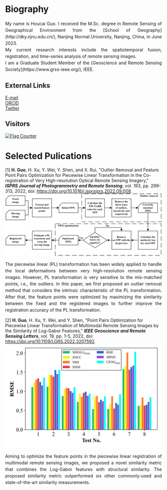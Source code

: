 # Biography
<p align = "justify" style="line-height:150%">
  My name is Houcai Guo. I received the M.Sc. degree in Remote Sensing of Geographical Environment from the [School of Geography](http://dky.njnu.edu.cn/), Nanjing Normal University, Nanjing, China, in June 2023.<br>
  My current research interests include the spatiotemporal fusion, registration, and time-series analysis of remote sensing images.<br>
  I am a Graduate Student Member of the [Geoscience and Remote Sensing Society](https://www.grss-ieee.org/), IEEE.<br>
</p>

## External Links
  [E-mail](mailto:guohoucai@nnu.edu.cn)<br> 
  [ORCID](https://orcid.org/0000-0001-8275-5316)<br> 
  [Twitter](https://twitter.com/naivechild_ghc)<br> 

## Visitors
<a href="http://s01.flagcounter.com/more/MrL"><img src="https://s01.flagcounter.com/map/MrL/size_l/txt_000000/border_CCCCCC/pageviews_1/viewers_0/flags_0/" alt="Flag Counter" border="0"></a>

# Selected Pulications  
[1] **H. Guo**, H. Xu, Y. Wei, Y. Shen, and X. Rui, "Outlier Removal and Feature Point Pairs Optimization for Piecewise Linear Transformation in the Co-registration of Very High-resolution Optical Remote Sensing Imagery," ***ISPRS Journal of Photogrammetry and Remote Sensing***, vol. 193, pp. 299-313, 2022, doi: <https://doi.org/10.1016/j.isprsjprs.2022.09.008>.<br> 
![Flowchart of the proposed registration framework.](ISPRS_2022.jpg 'Flowchart of the proposed registration framework.')<br>
<p align = "justify" style="line-height:150%">
The piecewise linear (PL) transformation has been widely applied to handle the local deformations between very high-resolution remote sensing images. However, PL transformation is very sensitive to the mis-matched points, i.e., the outliers. In this paper, we first proposed an outlier removal method that considers the intrinsic characteristic of the PL transformation. After that, the feature points were optimized by maximizing the similarity between the fixed and the registered images to further improve the registration accuracy of the PL transformation.<br>
</p>

[2] **H. Guo**, H. Xu, Y. Wei, and Y. Shen, "Point Pairs Optimization for Piecewise Linear Transformation of Multimodal Remote Sensing Images by the Similarity of Log-Gabor Features," ***IEEE Geoscience and Remote Sensing Letters***, vol. 19, pp. 1-5, 2022, doi: <https://doi.org/10.1109/LGRS.2022.3207592>.<br> 
![Effectiveness of the proposed similarity metric.](GRSL_2022.jpg 'Effectiveness of the proposed similarity metric.')<br>
<p align = "justify" style="line-height:150%">
Aiming to optimize the feature points in the piecewise linear registration of multimodal remote sensing images, we proposed a novel similarity metric that combines the Log-Gabor features with structural similarity. The proposed similarity metric outperformed six other commonly-used and state-of-the-art similarity measurements. 
</p>
